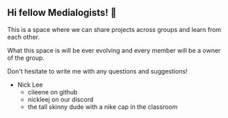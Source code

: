 ## Hi fellow Medialogists! 👋

This is a space where we can share projects across groups and learn from each other.

What this space is will be ever evolving and every member will be a owner of the group.

Don't hesitate to write me with any questions and suggestions!

- Nick Lee
  - cileene on github
  - nickleej on our discord
  - the tall skinny dude with a nike cap in the classroom
